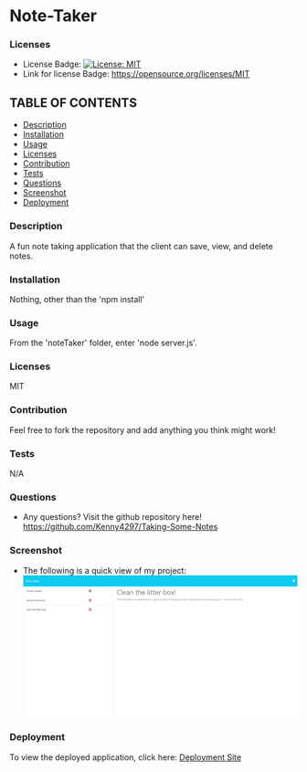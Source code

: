   # Note-Taker

  ### Licenses
  * License Badge: [![License: MIT](https://img.shields.io/badge/License-MIT-yellow.svg)](https://opensource.org/licenses/MIT)
  * Link for license Badge: https://opensource.org/licenses/MIT

  ## TABLE OF CONTENTS
  * [Description](#description)
  * [Installation](#installation)
  * [Usage](#usage)
  * [Licenses](#licenses)
  * [Contribution](#contribution)
  * [Tests](#tests)
  * [Questions](#questions)
  * [Screenshot](#screenshot)
  * [Deployment](#deployment)

  ### Description
  A fun note taking application that the client can save, view, and delete notes.

  ### Installation
  Nothing, other than the 'npm install'

  ### Usage
  From the 'noteTaker' folder, enter 'node server.js'.

  ### Licenses
  MIT

  ### Contribution
  Feel free to fork the repository and add anything you think might work!

  ### Tests
  N/A

  ### Questions
  * Any questions? Visit the github repository here! https://github.com/Kenny4297/Taking-Some-Notes

  ### Screenshot
  * The following is a quick view of my project: ![Screenshot](./public/assets/images/NoteTaker.png)

  ### Deployment
  To view the deployed application, click here: [Deployment Site](https://taking-some-notes-production-b553.up.railway.app/)
